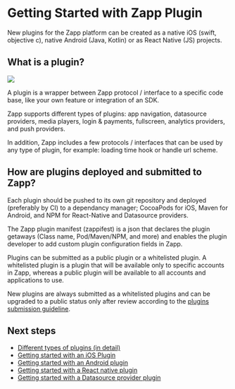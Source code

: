 # Getting Started with Zapp Plugin

New plugins for the Zapp platform can be created as a native iOS (swift, objective c), native Android (Java, Kotlin) or as React Native (JS) projects.

## What is a plugin?

![](/assets/process.png)


A plugin is a wrapper between Zapp protocol / interface to a specific code base, like your own feature or integration of an SDK.

Zapp supports different types of plugins: app navigation, datasource providers, media players, login & payments, fullscreen, analytics providers, and push providers.

In addition, Zapp includes a few protocols / interfaces that can be used by any type of plugin, for example: loading time hook or handle url scheme.

## How are plugins deployed and submitted to Zapp?

Each plugin should be pushed to its own git repository and deployed (preferably by CI) to a dependancy manager; CocoaPods for iOS, Maven for Android, and NPM for React-Native and Datasource providers.

The Zapp plugin manifest (zappifest) is a json that declares the plugin getaways (Class name, Pod/Maven/NPM, and more) and enables the plugin developer to add custom plugin configuration fields in Zapp.

Plugins can be submitted as a public plugin or a whitelisted plugin. 
A whitelisted plugin is a plugin that will be available only to specific accounts in Zapp, whereas a public plugin will be available to all accounts and applications to use.

New plugins are always submitted as a whitelisted plugins and can be upgraded to a public status only after review according to the [plugins submission guideline](/plugins-guidelines/plugin_submission_guideline.md).

## Next steps
* [Different types of plugins (in detail)](/getting-started/plugin-types.md)
* [Getting started with an iOS Plugin](/dev-env/iOS.md)
* [Getting started with an Android plugin](/dev-env/android.md)
* [Getting started with a React native plugin](/dev-env/react-native.md)
* [Getting started with a Datasource provider plugin](/dev-env/node.md)